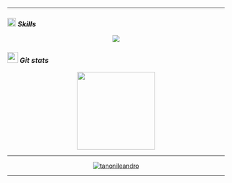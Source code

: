 <hr>

### <picture><img src = "https://media2.giphy.com/media/QssGEmpkyEOhBCb7e1/giphy.gif?cid=ecf05e47a0n3gi1bfqntqmob8g9aid1oyj2wr3ds3mg700bl&rid=giphy.gif" width = 20px></picture> <i><b>Skills</b></i>
<p align="center">
  <a href="https://skillicons.dev">
    <img src="https://skillicons.dev/icons?i=kali,linux,windows,visualstudio,vscode,net,python,django,flask,js,react,postgresql&perline=14" />
  </a>
</p>

### <img src="https://th.bing.com/th/id/R.011db7f1e14cdcefd5ed8b056f70d038?rik=NHHx7PD%2bLTi5YA&riu=http%3a%2f%2fui.trinine.net%2fwp%2fwp-content%2fuploads%2f2016%2f06%2f20160602_GraphAnimeIcon.gif&ehk=TXXGvgTPI6i%2f5xQe%2fW3mnT36hQPfIBwZcQsaKAlJWhs%3d&risl=&pid=ImgRaw&r=0" width="25"><i><b>&nbsp;Git stats</b></i>

<p align="center">
  <a href="https://github.com/tanonileandro">
    <img height="180em"  src="https://github-readme-stats.vercel.app/api/top-langs/?username=tanonileandro&layout=compact&langs_count=10&theme=dark&hide_border=true&hide_title=True"/>
  </a>
</p>
<hr>
<p align="center">
	<a href="https://github.com/tanonileandro">
		<img src="https://komarev.com/ghpvc/?username=tanonileandro&label=Profile%20views&color=0e75b6&style=flat" alt="tanonileandro" />
	</a>
</p>
<hr>
